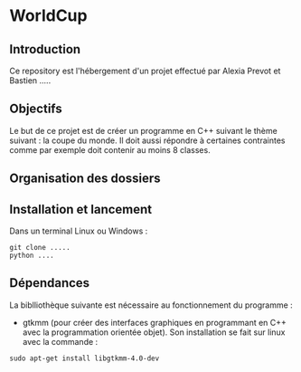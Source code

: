 # WorldCup
## Introduction
Ce repository est l'hébergement d'un projet effectué par Alexia Prevot et Bastien .....

## Objectifs
Le but de ce projet est de créer un programme en C++ suivant le thème suivant : la coupe du monde. Il doit aussi répondre à certaines contraintes comme par exemple doit contenir au moins 8 classes.

## Organisation des dossiers


## Installation et lancement

Dans un terminal Linux ou Windows :  
```
git clone .....
python ....
```

## Dépendances

La biblliothèque suivante est nécessaire au fonctionnement du programme :
* gtkmm (pour créer des interfaces graphiques en programmant en C++ avec la programmation orientée objet). Son installation se fait sur linux avec la commande : 
```
sudo apt-get install libgtkmm-4.0-dev
```


